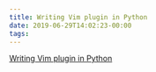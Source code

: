```yaml
---
title: Writing Vim plugin in Python
date: 2019-06-29T14:02:23-00:00
tags:
---
```


[Writing Vim plugin in Python](http://candidtim.github.io/vim/2017/08/11/write-vim-plugin-in-python.html)
